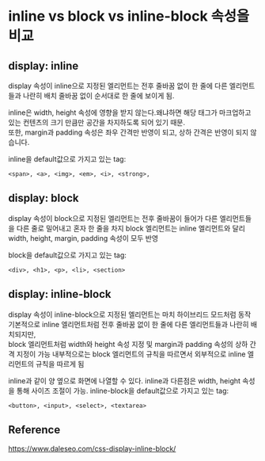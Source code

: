 # inline vs block vs inline-block 속성을 비교
## display: inline
display 속성이 inline으로 지정된 엘리먼트는 전후 줄바꿈 없이 한 줄에 다른 엘리먼트들과 나란히 배치
줄바꿈 없이 순서대로 한 줄에 보이게 됨.

inline은 width, height 속성에 영향을 받지 않는다.왜냐하면 해당 태그가 마크업하고 있는 컨텐츠의 크기 만큼만 공간을 차지하도록 되어 있기 때문.   
또한, margin과 padding 속성은 좌우 간격만 반영이 되고, 상하 간격은 반영이 되지 않습니다.

inline을 default값으로 가지고 있는 tag: 

```
<span>, <a>, <img>, <em>, <i>, <strong>,
```

## display: block
display 속성이 block으로 지정된 엘리먼트는 전후 줄바꿈이 들어가 다른 엘리먼트들을 다른 줄로 밀어내고 혼자 한 줄을 차지
block 엘리먼트는 inline 엘리먼트와 달리 width, height, margin, padding 속성이 모두 반영  

block을 default값으로 가지고 있는 tag: 

```
<div>, <h1>, <p>, <li>, <section>
```

## display: inline-block
display 속성이 inline-block으로 지정된 엘리먼트는 마치 하이브리드 모드처럼 동작  
기본적으로 inline 엘리먼트처럼 전후 줄바꿈 없이 한 줄에 다른 엘리먼트들과 나란히 배치되지만,   
block 엘리먼트처럼 width와 height 속성 지정 및 margin과 padding 속성의 상하 간격 지정이 가능
내부적으로는 block 엘리먼트의 규칙을 따르면서 외부적으로 inline 엘리먼트의 규칙을 따르게 됨

inline과 같이 양 옆으로 화면에 나열할 수 있다.
inline과 다른점은 width, height 속성을 통해 사이즈 조절이 가능.
inline-block을 default값으로 가지고 있는 tag: 
```
<button>, <input>, <select>, <textarea>
```

## Reference

https://www.daleseo.com/css-display-inline-block/